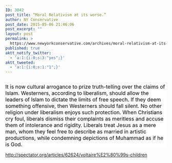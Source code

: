 ```yaml
---
ID: 3042
post_title: “Moral Relativism at its worse.”
author: NY Conservative
post_date: 2015-05-06 21:46:06
post_excerpt: ""
layout: post
permalink: >
  https://www.newyorkconservative.com/archives/moral-relativism-at-its-worse/
published: true
aktt_notify_twitter:
  - 'a:1:{i:0;s:3:"yes";}'
aktt_tweeted:
  - 'a:1:{i:0;s:1:"1";}'
---
```

<p><img src="http://www.newyorkconservative.com/wp-content/uploads/2015/05/050715_0145_MoralRelati1.jpg" alt="" />
	</p><p style="background: white"><span style="font-size:12pt"><span style="color:black">It is now cultural arrogance to prize truth-telling over the claims of Islam. Westerners, according to liberalism, should allow the leaders of Islam to dictate the limits of free speech. If they deem something offensive, then Westerners should fall silent. No other religion under liberalism enjoys such protection. When Christians cry foul, liberals dismiss their complaints as meritless and accuse them of intolerance and rigidity. Liberals treat Jesus as a mere man, whom they feel free to describe as married in artistic productions, while condemning depictions of Muhammad as if he is God.<br /></span>
		</span></p><p><a href="http://spectator.org/articles/62624/voltaire%E2%80%99s-children">http://spectator.org/articles/62624/voltaire%E2%80%99s-children</a>
	</p>
